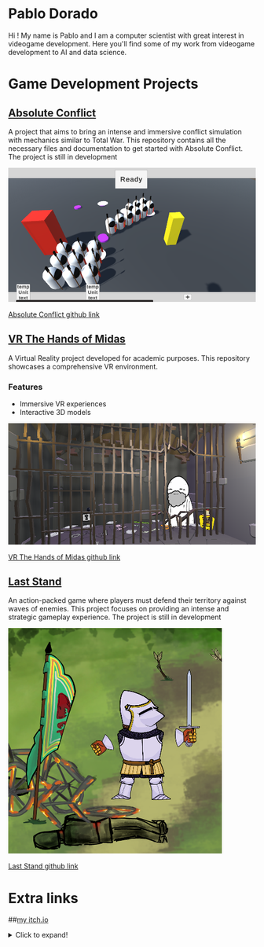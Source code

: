 # Pablo Dorado

Hi ! My name is Pablo and I am a computer scientist with great interest in videogame development. Here you'll find some of my work from videogame development to AI and data science. 

# Game Development Projects

## [Absolute Conflict](https://github.com/MagifulKoala/Absoulte-conflict)
A project that aims to bring an intense and immersive conflict simulation with mechanics similar to Total War. This repository contains all the necessary files and documentation to get started with Absolute Conflict. The project is still in development

![](https://github.com/MagifulKoala/MagifulKoala.github.io/blob/main/images/thumbnail.png?raw=true)

[Absolute Conflict github link](https://github.com/MagifulKoala/Absoulte-conflict/)


## [VR The Hands of Midas](https://github.com/MagifulKoala/VRProyectoDeGrado)
A Virtual Reality project developed for academic purposes. This repository showcases a comprehensive VR environment.

### Features
- Immersive VR experiences
- Interactive 3D models

![](https://github.com/MagifulKoala/MagifulKoala.github.io/blob/main/images/Thumbnail.png?raw=true)

[VR The Hands of Midas github link](https://github.com/MagifulKoala/VRProyectoDeGrado/)

## [Last Stand](https://github.com/MagifulKoala/LastStand)
An action-packed game where players must defend their territory against waves of enemies. This project focuses on providing an intense and strategic gameplay experience. The project is still in development

![](https://github.com/MagifulKoala/MagifulKoala.github.io/blob/main/images/newThumbnail.png?raw=true)

[Last Stand github link](https://github.com/MagifulKoala/LastStand/)

# Extra links

##[my itch.io](https://magifulkoala.itch.io/)


<details>
  <summary>Click to expand!</summary>
  
  ## This is a header
  
  Here is some content inside the collapsible section.
  
  - List item 1
  - List item 2
  - List item 3
  
  You can add more content here, including **formatted text**, code snippets, and more.
  
  ```python
  def example_function():
      print("This is a code block inside the collapsible section!")
  ```
</detials>


# Project Documentation

## Table of Contents
- [Introduction](#introduction)
- [Getting Started](#getting-started)
- [test](#something-else)


## Introduction
This project is...

## Getting Started
To begin using this project...

## something ELSE
this is something else

